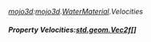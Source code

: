 _[mojo3d](../../modules/mojo3d/mojo3d-module.md):[mojo3d](../../modules/mojo3d/mojo3d-module.md).[WaterMaterial](../../modules/mojo3d/mojo3d-watermaterial.md).Velocities_
##### Property Velocities:[std.geom.Vec2f](../../modules/std/std-geom-vec2f.md)[]
